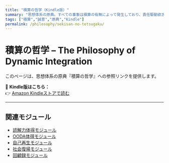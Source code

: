 ```yaml
---
title: "積算の哲学（Kindle版）"
summary: "思想体系の原典。すべての事象は積算の有無によって発生しており、責任駆動欲求を定義した作品。"
tags: ["積算","誠意","原典","Kindle"]
permalink: /philosophy/sekisan-no-tetsugaku/
---
```


# 積算の哲学 – The Philosophy of Dynamic Integration

このページは、思想体系の原典『積算の哲学』への参照リンクを提供します。

📘 **Kindle版はこちら：**  
👉 [Amazon Kindleストアで読む](https://www.amazon.co.jp/dp/B0FV1T8QCG)

---

## 関連モジュール
- [読解力体得モジュール](/modules/reading/)
- [OODA体得モジュール](/modules/ooda/)
- [自己再生モジュール](/modules/regeneration/)
- [社会復帰モジュール](/modules/society/)
- [回顧録モジュール](/modules/memoir/)
